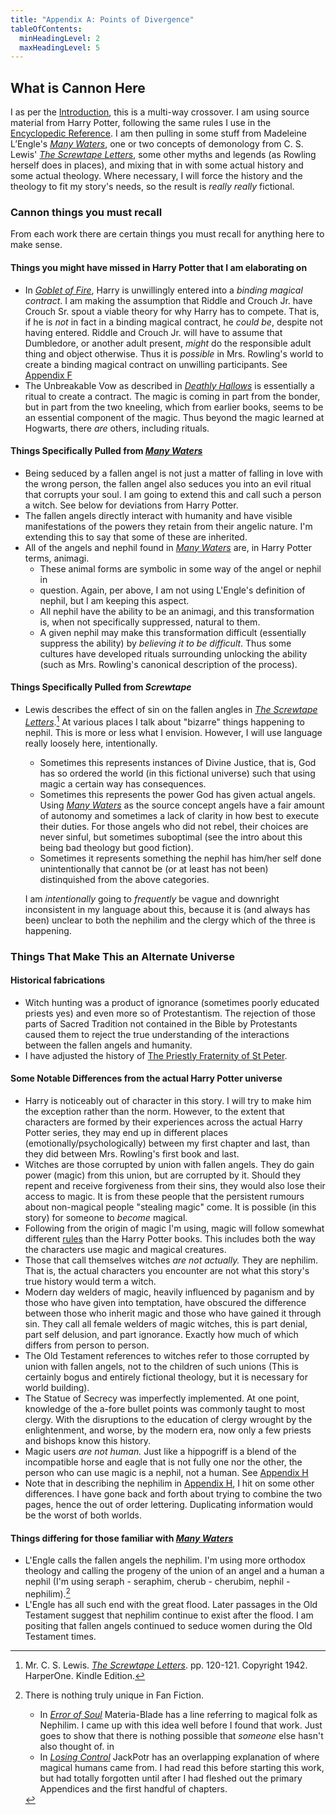 ```yaml
---
title: "Appendix A: Points of Divergence"
tableOfContents:
  minHeadingLevel: 2
  maxHeadingLevel: 5
---
```


## What is Cannon Here

I as per the [Introduction], this is a multi-way crossover. I am using 
source material from Harry Potter, following the same rules I use in
the [Encyclopedic Reference].  I am then pulling in some stuff from 
Madeleine L’Engle's _[Many Waters][MW]_, one or two concepts of demonology
from C. S. Lewis' _[The Screwtape Letters][TSL]_, some other myths and legends
(as Rowling herself does in places), and mixing that in with some actual history
and some actual theology.  Where necessary, I will force the history and the
theology to fit my story's needs, so the result is *really really* fictional.

### Cannon things you must recall

From each work there are certain things you must recall for anything here
to make sense.

#### Things you might have missed in Harry Potter that I am elaborating on

* In _[Goblet of Fire][]_, Harry is unwillingly entered into a *binding magical
  contract*.  I am making the assumption that Riddle and Crouch Jr. have Crouch
  Sr. spout a viable theory for why Harry has to compete.  That is, if he is
  *not* in fact in a binding magical contract, he *could be*, despite not
  having entered.  Riddle and Crouch Jr. will have to assume that Dumbledore,
  or another adult present, *might* do the responsible adult thing and object
  otherwise.  Thus it is *possible* in Mrs. Rowling's world to create a binding
  magical contract on unwilling participants.  See [Appendix F][AF]
* The Unbreakable Vow as described in _[Deathly Hallows][]_ is essentially a
  ritual to create a contract.  The magic is coming in part from the bonder, but 
  in part from the two kneeling, which from earlier books, seems to be an 
  essential component of the magic.  Thus beyond the magic learned at Hogwarts, 
  there *are* others, including rituals.  

[AF]: <../appendix_f>

[Goblet of Fire]: <https://www.goodreads.com/book/show/6.Harry_Potter_and_the_Goblet_of_Fire>

[Deathly Hallows]: <https://www.goodreads.com/book/show/136251.Harry_Potter_and_the_Deathly_Hallows>

#### Things Specifically Pulled from _[Many Waters][MW]_

* Being seduced by a fallen angel is not just a matter of falling in love with
  the wrong person, the fallen angel also seduces you into an evil ritual that
  corrupts your soul. I am going to extend this and call such a person a witch.
  See below for deviations from Harry Potter. 
* The fallen angels directly interact with humanity and have visible
  manifestations of the powers they retain from their angelic nature.  I'm
  extending this to say that some of these are inherited.  
* All of the angels and nephil found in _[Many Waters][MW]_ are, in Harry Potter
  terms, animagi.  
  * These animal forms are symbolic in some way of the angel or nephil in
  * question.  Again, per above, I am not using L'Engle's definition of nephil,
    but I am keeping this aspect.  
  * All nephil have the ability to be an animagi, and this transformation is,
    when not specifically suppressed, natural to them.  
  * A given nephil may make this transformation difficult (essentially suppress
	the ability) by *believing it to be difficult*.  Thus some cultures have
	developed rituals surrounding unlocking the ability (such as Mrs. Rowling's
	canonical description of the process).

#### Things Specifically Pulled from _Screwtape_

* Lewis describes the effect of sin on the fallen angles in _[The Screwtape
  Letters][TSL2]_.[^210408-1]  At various places I talk about "bizarre" things
  happening to nephil.  This is more or less what I envision.  However, I will
  use language really loosely here, intentionally.
  * Sometimes this represents instances of Divine Justice, that is, God has so
    ordered the world (in this fictional universe) such that using magic a
    certain way has consequences. 
  * Sometimes this represents the power God has given actual angels.  Using
    _[Many Waters][MW]_ as the source concept angels have a fair amount of
    autonomy and sometimes a lack of clarity in how best to execute their
    duties.  For those angels who did not rebel, their choices are never
    sinful, but sometimes suboptimal (see the intro about this being bad
    theology but good fiction). 
  * Sometimes it represents something the nephil has him/her self done
    unintentionally that cannot be (or at least has not been) distinquished
    from the above categories.

  I am *intentionally* going to *frequently* be vague and downright
  inconsistent in my language about this, because it is (and always has been)
  unclear to both the nephilim and the clergy which of the three is happening.

### Things That Make This an Alternate Universe

#### Historical fabrications

* Witch hunting was a product of ignorance (sometimes poorly educated priests 
  yes) and even more so of Protestantism.  The rejection of those parts of 
  Sacred Tradition not contained in the Bible by Protestants caused them to 
  reject the true understanding of the interactions between the fallen angels 
  and humanity.
* I have adjusted the history of [The Priestly Fraternity of St Peter][FSSP].

#### Some Notable Differences from the actual Harry Potter universe

* Harry is noticeably out of character in this story.  I will try to make him
  the exception rather than the norm.  However, to the extent that characters
  are formed by their experiences across the actual Harry Potter series, they
  may end up in different places (emotionally/psychologically) between my first
  chapter and last, than they did between Mrs. Rowling's first book and last.
* Witches are those corrupted by union with fallen angels.  They do gain power
  (magic) from this union, but are corrupted by it.  Should they repent and
  receive forgiveness from their sins, they would also lose their access to
  magic.  It is from these people that the persistent rumours about non-magical
  people "stealing magic" come.  It is possible (in this story) for someone to
  *become* magical. 
* Following from the origin of magic I'm using, magic will follow somewhat
  different [rules][ab] than the Harry Potter books. This includes both the 
  way the characters use magic and magical creatures.
* Those that call themselves witches *are not actually.*  They are nephilim.
  That is, the actual characters you encounter are not what this story's true
  history would term a witch.  
* Modern day welders of magic, heavily influenced by paganism and by those who
  have given into temptation, have obscured the difference between those who
  inherit magic and those who have gained it through sin. They call all female
  welders of magic witches, this is part denial, part self delusion, and part
  ignorance. Exactly how much of which differs from person to person. 
* The Old Testament references to witches refer to those corrupted by union with
  fallen angels, not to the children of such unions (This is certainly bogus and 
  entirely fictional theology, but it is necessary for world building).
* The Statue of Secrecy was imperfectly implemented.  At one point, knowledge of
  the a-fore bullet points was commonly taught to most clergy.  With the
  disruptions to the education of clergy wrought by the enlightenment, and
  worse, by the modern era, now only a few priests and bishops know this
  history.
* Magic users *are not human.*  Just like a hippogriff is a blend of the
  incompatible horse and eagle that is not fully one nor the other, the person
  who can use magic is a nephil, not a human.  See [Appendix H][ah] 
* Note that in describing the nephilim in [Appendix H][ah], I hit on some other
  differences.  I have gone back and forth about trying to combine the two pages,
  hence the out of order lettering.  Duplicating information would be the worst
  of both worlds.
   
#### Things differing for those familiar with _[Many Waters][MW]_

* L'Engle calls the fallen angels the nephilim.  I'm using more orthodox
  theology and calling the progeny of the union of an angel and a human a nephil
  (I'm using seraph - seraphim, cherub - cherubim, nephil -
  nephilim).[^211201-1]
* L'Engle has all such end with the great flood.  Later passages in the Old
  Testament suggest that nephilim continue to exist after the flood.  I am
  positing that fallen angels continued to seduce women during the Old Testament
  times.

[ab]: <../../appendices/appendix_b>

[af]: <../../appendices/appendix_f>

[ah]: <../../appendices/appendix_h>

[FWoaO1]: <https://archiveofourown.org/works/28507302>

[MW]: <https://en.wikipedia.org/wiki/Many_Waters>

[MW2]: <https://en.wikipedia.org/wiki/Many_Waters>

[MW3]: <https://en.wikipedia.org/wiki/Many_Waters>

[TSL]: <https://archive.org/details/in.ernet.dli.2015.86985>

[TSL2]: <https://archive.org/details/in.ernet.dli.2015.86985>

[TSL3]: <https://archive.org/details/in.ernet.dli.2015.86985>

[Introduction]: <../../introduction>

[Encyclopedic Reference]: </harrypedia/>

[FSSP]: <../../backstory/fssp>

[^211201-1]: There is nothing truly unique in Fan Fiction. 
    * In _[Error of Soul](https://www.fanfiction.net/s/8490518)_
      Materia-Blade has a line referring to magical folk as Nephilim.  I came up
      with this idea well before I found that work.  Just goes to show that there
      is nothing possible that *someone* else hasn't also thought of. in 
    * In _[Losing Control](https://www.fanfiction.net/s/9157305)_
      JackPotr has an overlapping explanation of where magical humans came
      from.  I had read this before starting this work, but had totally
      forgotten until after I had fleshed out the primary Appendices and the
      first handful of chapters.

[^210408-1]: Mr. C. S. Lewis. _[The Screwtape Letters][TSL3]_. pp. 120-121.
  Copyright 1942. HarperOne. Kindle Edition.

[^220628-1]: Mrs. J. K. Rowling. _[Short Stories from Hogwarts of Heroism, Hardship and Dangerous Hobbies](https://www.goodreads.com/book/show/31538635-short-stories-from-hogwarts-of-heroism-hardship-and-dangerous-hobbies)_
    p. 20-22. © 2016 Pottermore Publishing. American Kindle Edition. 

[^220628-2]: Mrs. J. K. Rowling. _[Uagadou](https://www.rowlingindex.org/work/pmuag/)_
    [The J.K. Rowling Index](https://www.rowlingindex.org/).  Publication Date: 2016-01-31. Last Viewed: 2022-06-28.
